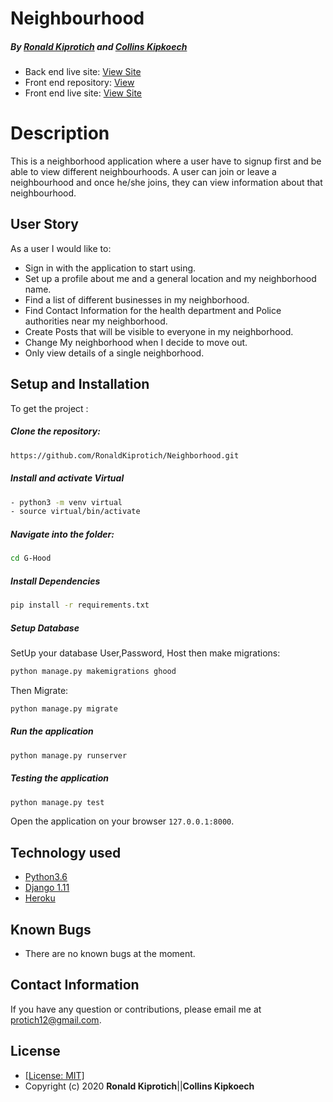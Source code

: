 # Neighbourhood

##### By [Ronald Kiprotich](https://github.com/RonaldKiprotich) and [Collins Kipkoech](https://github.com/kipkoech-msojo)


* Back end live site: [View Site](https://rayneighborhood.herokuapp.com/)
* Front end repository: [View](https://github.com/felkiriinya/Neighbourhood-Frontend)
* Front end live site: [View Site](https://neighbourhoodgroup.netlify.app/)
  
# Description  
This is a neighborhood application where a user have to signup first and be able to view different neighbourhoods. A user can join or leave a neighbourhood and once he/she joins, they can view information about that neighbourhood.


 
## User Story  
As a user I would like to:
* Sign in with the application to start using.
* Set up a profile about me and a general location and my neighborhood name.
* Find a list of different businesses in my neighborhood.
* Find Contact Information for the health department and Police authorities near my neighborhood.
* Create Posts that will be visible to everyone in my neighborhood.
* Change My neighborhood when I decide to move out.
* Only view details of a single neighborhood.  
  

  
## Setup and Installation  
To get the project : 
  
##### Clone the repository:  
 ```bash 
 https://github.com/RonaldKiprotich/Neighborhood.git
```

##### Install and activate Virtual  
 ```bash 
- python3 -m venv virtual 
- source virtual/bin/activate  
```  


##### Navigate into the folder:
 ```bash 
cd G-Hood 
```

##### Install Dependencies  
 ```bash 
 pip install -r requirements.txt 
```  
 ##### Setup Database  
  SetUp your database User,Password, Host then make migrations:
 ```bash 
python manage.py makemigrations ghood
 ``` 
 Then Migrate: 
 ```bash 
 python manage.py migrate 
```
##### Run the application  
 ```bash 
 python manage.py runserver 
``` 
##### Testing the application  
 ```bash 
 python manage.py test 
```
Open the application on your browser `127.0.0.1:8000`.  
 
 
 
## Technology used  
  
* [Python3.6](https://www.python.org/)  
* [Django 1.11](https://docs.djangoproject.com/en/1.1/)  
* [Heroku](https://heroku.com)  
  
  
## Known Bugs  
* There are no known bugs at the moment.
  
## Contact Information   
If you have any question or contributions, please email me at protich12@gmail.com.
  

## License
* [[License: MIT]](LICENSE.md)
* Copyright (c) 2020 **Ronald Kiprotich**||**Collins Kipkoech**